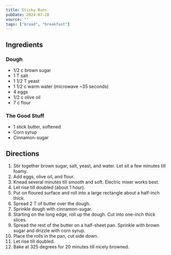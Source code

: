 ```yaml
---
title: Sticky Buns
pubDate: 2024-07-28
source: ""
tags: ["bread", "breakfast"]
---
```


<section>

## Ingredients

### Dough

- 1/2 c brown sugar
- 1 T salt
- 1 1/2 T yeast
- 1 1/2 c warm water (microwave ~35 seconds)
- 4 eggs
- 1/2 c olive oil
- 7 c flour

### The Good Stuff

- 1 stick butter, softened
- Corn syrup
- Cinnamon-sugar

</section>

<section>

## Directions

1. Stir together brown sugar, salt, yeast, and water. Let sit a few minutes till foamy.
2. Add eggs, olive oil, and flour.
3. Knead several minutes till smooth and soft. Electric mixer works best.
4. Let rise till doubled (about 1 hour).
5. Put on floured surface and roll into a large rectangle about a half-inch thick.
6. Spread 2 T of butter over the dough.
7. Sprinkle dough with cinnamon-sugar.
8. Starting on the long edge, roll up the dough. Cut into one-inch thick slices.
9. Spread the rest of the butter on a half-sheet pan. Sprinkle with brown sugar and drizzle with corn syrup.
10. Place the rolls in the pan, cut side down.
11. Let rise till doubled.
12. Bake at 325 degrees for 20 minutes till nicely browned.

</section>
